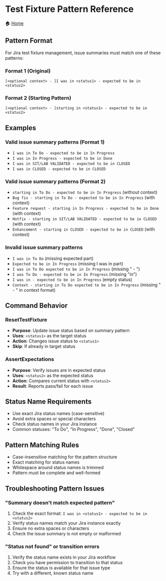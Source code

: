 # Test Fixture Pattern Reference

🏠 [Home](../../README.md)

## Pattern Format

For Jira test fixture management, issue summaries must match one of these patterns:

### Format 1 (Original)

```text
[<optional context> - ]I was in <status1> - expected to be in <status2>
```

### Format 2 (Starting Pattern)

```text
[<optional context> - ]starting in <status1> - expected to be in <status2>
```

## Examples

### Valid issue summary patterns (Format 1)

- `I was in To Do - expected to be in In Progress`
- `I was in In Progress - expected to be in Done`
- `I was in SIT/LAB VALIDATED - expected to be in CLOSED`
- `I was in CLOSED - expected to be in CLOSED`

### Valid issue summary patterns (Format 2)

- `starting in To Do - expected to be in In Progress` (without context)
- `Bug fix - starting in To Do - expected to be in In Progress` (with context)
- `Feature request - starting in In Progress - expected to be in Done` (with context)
- `Hotfix - starting in SIT/LAB VALIDATED - expected to be in CLOSED` (with context)
- `Enhancement - starting in CLOSED - expected to be in CLOSED` (with context)

### Invalid issue summary patterns

- `I was in To Do` (missing expected part)
- `Expected to be in In Progress` (missing I was in part)
- `I was in To Do expected to be in In Progress` (missing " - ")
- `I was To Do - expected to be in In Progress` (missing "in")
- `I was in - expected to be in In Progress` (empty status)
- `Context - starting in To Do expected to be in In Progress` (missing " - " in context format)

## Command Behavior

### ResetTestFixture

- **Purpose**: Update issue status based on summary pattern
- **Uses**: `<status1>` as the target status
- **Action**: Changes issue status to `<status1>`
- **Skip**: If already in target status

### AssertExpectations

- **Purpose**: Verify issues are in expected status
- **Uses**: `<status2>` as the expected status
- **Action**: Compares current status with `<status2>`
- **Result**: Reports pass/fail for each issue

## Status Name Requirements

- Use exact Jira status names (case-sensitive)
- Avoid extra spaces or special characters
- Check status names in your Jira instance
- Common statuses: "To Do", "In Progress", "Done", "Closed"

## Pattern Matching Rules

- Case-insensitive matching for the pattern structure
- Exact matching for status names
- Whitespace around status names is trimmed
- Pattern must be complete and well-formed

## Troubleshooting Pattern Issues

### "Summary doesn't match expected pattern"

1. Check the exact format: `I was in <status1> - expected to be in <status2>`
2. Verify status names match your Jira instance exactly
3. Ensure no extra spaces or characters
4. Check the issue summary is not empty or malformed

### "Status not found" or transition errors

1. Verify the status name exists in your Jira workflow
2. Check you have permission to transition to that status
3. Ensure the status is available for that issue type
4. Try with a different, known status name
